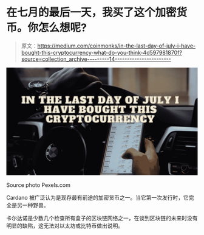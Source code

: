 # 在七月的最后一天，我买了这个加密货币。你怎么想呢?

> 原文：<https://medium.com/coinmonks/in-the-last-day-of-july-i-have-bought-this-cryptocurrency-what-do-you-think-4d597981870f?source=collection_archive---------14----------------------->

![](img/895447c20970eea92397fe14ef0e0652.png)

Source photo Pexels.com

Cardano 被广泛认为是现存最有前途的加密货币之一。当它第一次发行时，它完全是另一种野兽。

卡尔达诺是少数几个检查所有盒子的区块链网络之一，在谈到区块链的未来时没有明显的缺陷，这无法对以太坊或比特币做出说明。